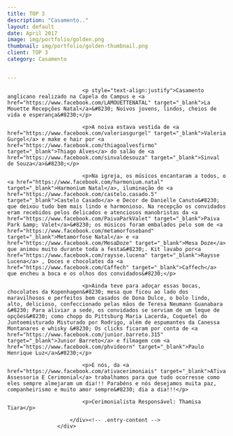 ```yaml
---
title: TOP 3
description: "Casamento.."
layout: default
date: April 2017
image: img/portfolio/golden.png
thumbnail: img/portfolio/golden-thumbnail.png
client: TOP 3
category: Casamento


---
```


<div class="grid">
					<div class="c-8">
						<div class="entry-content">

							<p style="text-align:justify">Casamento anglicano realizado na Capela do Campus e <a href="https://www.facebook.com/LAMOUETTENATAL" target="_blank">La Mouette Recepções Natal</a>&#8230; Noivos jovens, lindos, cheios de vida e esperança&#8230;</p>

							<p>A noiva estava vestida de <a href="https://www.facebook.com/valeriasgurgel" target="_blank">Valeria Gurgel</a> e make e hair por <a href="https://www.facebook.com/thiagoalvesfirmo" target="_blank">Thiago Alves</a> do salão de <a href="https://www.facebook.com/sinvaldesouza" target="_blank">Sinval de Souza</a>&#8230;</p>

							<p>Na igreja, os músicos encantaram a todos, o <a href="https://www.facebook.com/harmonium.natal" target="_blank">Harmonium Natal</a>, iluminação de <a href="https://www.facebook.com/castelo.casado.5" target="_blank">Castelo Casado</a> e Decor de Danielle Canuto&#8230; que deixou tudo bem mais lindo e harmonioso. Na recepção os convidados eram recebidos pelos delicados e atenciosos manobristas da <a href="https://www.facebook.com/PaivaParkValet" target="_blank">Paiva Park &amp; Valet</a>&#8230; os músicos foram embalados pelo som de <a href="https://www.facebook.com/metamorfoseband" target="_blank">Metamorfose Natal</a> e <a href="https://www.facebook.com/MesaDoze" target="_blank">Mesa Doze</a> que animou muito durante toda a festa&#8230;. Kit lavabo por<a href="https://www.facebook.com/raysse.lucena" target="_blank">Raysse Lucena</a> , Doces e chocolates da <a href="https://www.facebook.com/Caffech" target="_blank">Caffech</a> que encheu a boca e os olhos dos convidados&#8230;</p>

							<p>Ainda teve para adoçar essas bocas, chocolates da Kopenhagen&#8230; mesa que ficou ao lado dos maravilhosos e perfeitos bem casados de Dona Dulce, o bolo lindo, alto, delicioso, confeccionado pelas mãos de Teresa Neumann Guanabara &#8230; Para aliviar a sede, os convidados se serviam de um leque de opções&#8230; como chopp do Pittsburg Maria Lacerda, Coquetel do Juntoemisturado Misturado por Rodrigo, além de espumantes da Canessa Montanares e whisky &#8230; Os clicks ficaram por conta de <a href="https://www.facebook.com/junior.barreto.315" target="_blank">Junior Barreto</a> e filmagem com <a href="https://www.facebook.com/phvideorn" target="_blank">Paulo Henrique Luz</a>&#8230;</p>

							<p>E nós, da <a href="https://www.facebook.com/ativacerimoniais" target="_blank">ATiva Assessoria E Cerimonial</a> trabalhamos para que tudo ocorresse como eles sempre almejaram um dia!!! Parabéns e nós desejamos muita paz, companheirismo e muito amor sempre&#8230; dia a dia!!!</p>

							<p>Cerimonialista Responsável: Thamisa Tiara</p>
				
						</div><!-- .entry-content -->
					</div>